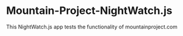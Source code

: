 # Mountain-Project-NightWatch.js
This NightWatch.js app tests the functionality of mountainproject.com
